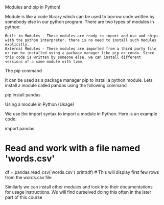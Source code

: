 Modules and pip in Python!

Module is like a code library which can be used to borrow code written by somebody else in our python program. There are two types of modules in python:

    Built in Modules - These modules are ready to import and use and ships with the python interpreter. there is no need to install such modules explicitly.
    External Modules - These modules are imported from a third party file or can be installed using a package manager like pip or conda. Since this code is written by someone else, we can install different versions of a same module with time.

The pip command

It can be used as a package manager pip to install a python module. Lets install a module called pandas using the following command

pip install pandas

Using a module in Python (Usage)

We use the import syntax to import a module in Python. Here is an example code:

import pandas

# Read and work with a file named 'words.csv'
df = pandas.read_csv('words.csv')
print(df) # This will display first few rows from the words.csv file

Similarly we can install other modules and look into their documentations for usage instructions.
We will find ourselved doing this often in the later part of this course